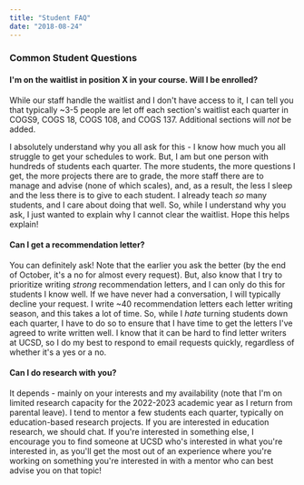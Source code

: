 ```yaml
---
title: "Student FAQ"
date: "2018-08-24"
---
```


### Common Student Questions


#### I'm on the waitlist in position X in your course. Will I be enrolled?  
While our staff handle the waitlist and I don't have access to it, I can tell you that typically ~3-5 people are let off each section's waitlist each quarter in COGS9, COGS 18, COGS 108, and COGS 137. Additional sections will *not* be added. 

I absolutely understand why you all ask for this - I know how much you all struggle to get your schedules to work. But, I am but one person with hundreds of students each quarter. The more students, the more questions I get, the more projects there are to grade, the more staff there are to manage and advise (none of which scales), and, as a result, the less I sleep and the less there is to give to each student. I already teach _so_ many students, and I care about doing that well. So, while I understand why you ask, I just wanted to explain why I cannot clear the waitlist. Hope this helps explain!


#### Can I get a recommendation letter?  

You can definitely ask! Note that the earlier you ask the better (by the end of October, it's a no for almost every request). But, also know that I try to prioritize writing _strong_ recommendation letters, and I can only do this for students I know well. If we have never had a conversation, I will typically decline your request. I write ~40 recommendation letters each letter writing season, and this takes a lot of time. So, while I _hate_ turning students down each quarter, I have to do so to ensure that I have time to get the letters I've agreed to write written well. I know that it can be hard to find letter writers at UCSD, so I do my best to respond to email requests quickly, regardless of whether it's a yes or a no.

#### Can I do research with you?  

It depends - mainly on your interests and my availability (note that I'm on limited research capacity for the 2022-2023 academic year as I return from parental leave). I tend to mentor a few students each quarter, typically on education-based research projects. If you are interested in education research, we should chat. If you're interested in something else, I encourage you to find someone at UCSD who's interested in what you're interested in, as you'll get the most out of an experience where you're working on something you're interested in with a mentor who can best advise you on that topic!

